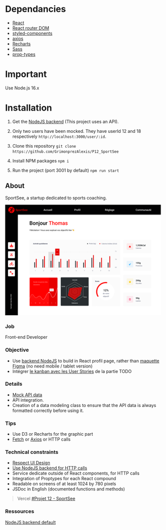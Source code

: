 # Dependancies

- [React](https://reactjs.org/)
- [React router DOM](https://v5.reactrouter.com/web/guides/quick-start)
- [styled-components](https://styled-components.com/)
- [axios](https://axios-http.com/fr/docs/intro)
- [Recharts](https://recharts.org/en-US/)
- [Sass](https://sass-lang.com/)
- [prop-types](https://www.npmjs.com/package/prop-types)

# Important

Use Node.js 16.x

# Installation

1. Get the [NodeJS backend](https://github.com/GrimonprezAlexis/Sportsee_api) (This project uses an API).
2. Only two users have been mocked. They have userId 12 and 18 respectively `http://localhost:3000/user/:id`.
3. Clone this repository `git clone https://github.com/GrimonprezAlexis/P12_SportSee`

4. Install NPM packages
   `npm i`

5. Run the project (port 3001 by default)
   `npm run start`

## About

SportSee, a startup dedicated to sports coaching.

<img src="./public/img/sportsee.png"/>

### Job

Front-end Developer

### Objective

- Use [backend NodeJS](https://github.com/OpenClassrooms-Student-Center/P9-front-end-dashboard) to build in React profil page, rather than [maquette Figma](https://www.figma.com/file/BMomGVZqLZb811mDMShpLu/UI-design-Sportify-FR?node-id=0%3A1) (no need mobile / tablet version)
- Intégrer [le kanban avec les User Stories](https://www.notion.so/openclassrooms/Copy-of-Dev4U-projet-Learn-Home-6686aa4b5f44417881a4884c9af5669e) de la partie TODO

### Details

- [Mock API data](https://github.com/GrimonprezAlexis/P12_Sportsee/tree/main/public/json-mock-api/)
- API integration.
- Creation of a data modeling class to ensure that the API data is always formatted correctly before using it.

### Tips

- Use D3 or Recharts for the graphic part
- [Fetch](https://developer.mozilla.org/en-US/docs/Web/API/Fetch_API) or [Axios](https://github.com/axios/axios) or HTTP calls

### Technical constraints

- [Respect UI Design](https://www.figma.com/file/BMomGVZqLZb811mDMShpLu/UI-design-Sportify-FR?node-id=0%3A1)
- [Use NodeJS backend for HTTP calls](https://github.com/OpenClassrooms-Student-Center/P9-front-end-dashboard)
- Service dedicate outside of React components, for HTTP calls
- Integration of Proptypes for each React compound
- Readable on screens of at least 1024 by 780 pixels
- JSDoc in English (documented functions and methods)

> Vercel
> [#Projet 12 - SportSee]([https://google.fr/](https://p12-sportsee-eta.vercel.app/))

### Ressources
[NodeJS backend default](https://github.com/OpenClassrooms-Student-Center/P9-front-end-dashboard)
